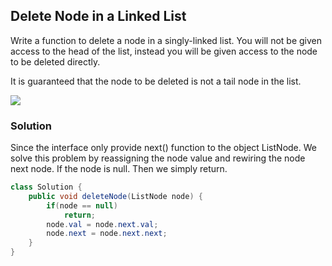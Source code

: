## Delete Node in a Linked List

Write a function to delete a node in a singly-linked list. You will not be given access to the head of the list, instead you will be given access to the node to be deleted directly.

It is guaranteed that the node to be deleted is not a tail node in the list.

<img src="https://assets.leetcode.com/uploads/2020/09/01/node1.jpg" />


### Solution

Since the interface only provide next() function to the object ListNode. We solve this problem by reassigning the node value and rewiring the node next node. If the node is null. Then we simply return.

```java
class Solution {
    public void deleteNode(ListNode node) {
        if(node == null)
            return;
        node.val = node.next.val;
        node.next = node.next.next;
    }
}
```


